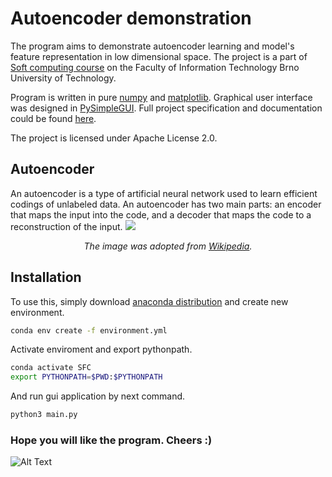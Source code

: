 # Autoencoder demonstration
The program aims to demonstrate autoencoder learning and model's feature representation in low dimensional space.
The project is a part of [Soft computing course](https://www.fit.vut.cz/study/course/14810/.en) on the Faculty of Information Technology Brno University of Technology. 

Program is written in pure [numpy](https://numpy.org/) and [matplotlib](https://matplotlib.org/). 
Graphical user interface was designed in [PySimpleGUI](https://pysimplegui.readthedocs.io/en/latest/). 
Full project specification and documentation could be found [here](Documentation.pdf).

The project is licensed under  Apache License 2.0.
## Autoencoder
An autoencoder is a type of artificial neural network used to learn efficient codings of unlabeled data. An autoencoder has two main parts: an encoder that maps the input into the code, and a decoder that maps the code to a reconstruction of the input. 
![](https://upload.wikimedia.org/wikipedia/commons/3/37/Autoencoder_schema.png)
*<div align="center"> The image was adopted from [Wikipedia](https://en.wikipedia.org/wiki/Autoencoder). </div>*

## Installation
To use this, simply download [anaconda distribution](https://www.anaconda.com/) and create new environment.
```bash
conda env create -f environment.yml
```
Activate enviroment and export pythonpath.
```bash
conda activate SFC
export PYTHONPATH=$PWD:$PYTHONPATH
```

And run gui application by next command.
```bash
python3 main.py
```

### Hope you will like the program. Cheers :)
![Alt Text](https://media.giphy.com/media/vFKqnCdLPNOKc/giphy.gif)
